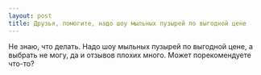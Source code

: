 ```yaml
---
layout: post 
title: Друзья, помогите, надо шоу мыльных пузырей по выгодной цене 
--- 
```

Не знаю, что делать. Надо шоу мыльных пузырей по выгодной цене, а выбрать не могу, да и отзывов плохих много. Может порекомендуете что-то?